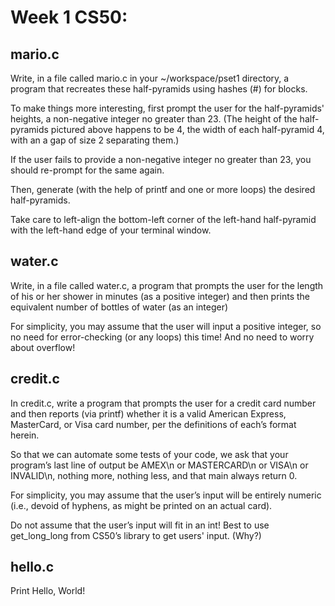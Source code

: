 # Week 1 CS50:

## mario.c
Write, in a file called mario.c in your ~/workspace/pset1 directory, a program that recreates these half-pyramids using hashes (#) for blocks.

To make things more interesting, first prompt the user for the half-pyramids' heights, a non-negative integer no greater than 23. (The height of the half-pyramids pictured above happens to be 4, the width of each half-pyramid 4, with an a gap of size 2 separating them.)

If the user fails to provide a non-negative integer no greater than 23, you should re-prompt for the same again.

Then, generate (with the help of printf and one or more loops) the desired half-pyramids.

Take care to left-align the bottom-left corner of the left-hand half-pyramid with the left-hand edge of your terminal window.

## water.c
Write, in a file called water.c, a program that prompts the user for the length of his or her shower in minutes (as a positive integer) and then prints the equivalent number of bottles of water (as an integer)

For simplicity, you may assume that the user will input a positive integer, so no need for error-checking (or any loops) this time! And no need to worry about overflow!

## credit.c
In credit.c, write a program that prompts the user for a credit card number and then reports (via printf) whether it is a valid American Express, MasterCard, or Visa card number, per the definitions of each’s format herein.

So that we can automate some tests of your code, we ask that your program’s last line of output be AMEX\n or MASTERCARD\n or VISA\n or INVALID\n, nothing more, nothing less, and that main always return 0.

For simplicity, you may assume that the user’s input will be entirely numeric (i.e., devoid of hyphens, as might be printed on an actual card).

Do not assume that the user’s input will fit in an int! Best to use get_long_long from CS50’s library to get users' input. (Why?)

## hello.c

Print Hello, World!
